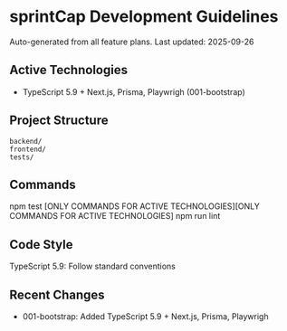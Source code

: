 # sprintCap Development Guidelines

Auto-generated from all feature plans. Last updated: 2025-09-26

## Active Technologies
- TypeScript 5.9 + Next.js, Prisma, Playwrigh (001-bootstrap)

## Project Structure
```
backend/
frontend/
tests/
```

## Commands
npm test [ONLY COMMANDS FOR ACTIVE TECHNOLOGIES][ONLY COMMANDS FOR ACTIVE TECHNOLOGIES] npm run lint

## Code Style
TypeScript 5.9: Follow standard conventions

## Recent Changes
- 001-bootstrap: Added TypeScript 5.9 + Next.js, Prisma, Playwrigh

<!-- MANUAL ADDITIONS START -->
<!-- MANUAL ADDITIONS END -->